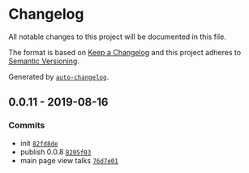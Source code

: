# Changelog

All notable changes to this project will be documented in this file.

The format is based on [Keep a Changelog](https://keepachangelog.com/en/1.0.0/)
and this project adheres to [Semantic Versioning](https://semver.org/spec/v2.0.0.html).

Generated by [`auto-changelog`](https://github.com/CookPete/auto-changelog).

## 0.0.11 - 2019-08-16

### Commits

- init [`82fd8de`](https://github.com/sw-yx/gatsby-theme-dev-blog/commit/82fd8de086cb29189fda701d9a509a1df10c631f)
- publish 0.0.8 [`8205f03`](https://github.com/sw-yx/gatsby-theme-dev-blog/commit/8205f03d1574140c7b01ce2f70ba5d0bd25c45d2)
- main page view talks [`76d7e01`](https://github.com/sw-yx/gatsby-theme-dev-blog/commit/76d7e01f424de2ac82a8d64c30e00794c3b05191)
